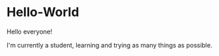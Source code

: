 # Hello-World


Hello everyone!

I'm currently a student, learning and trying as many things as possible.
